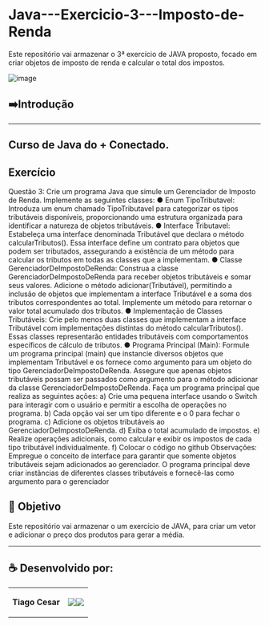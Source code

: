 # Java---Exercicio-3---Imposto-de-Renda
Este repositório vai armazenar o 3ª exercício de JAVA proposto, focado em criar objetos de imposto de renda e calcular o total dos impostos.


![image](https://github.com/TiagoUniverse/Java---Exercicio-3---Imposto-de-Renda/assets/71237410/8a41aad6-e530-46e4-acb3-b5e68c58e41c)



## ➡️Introdução
----------------------
Curso de Java do + Conectado.
---

## Exercício

Questão 3:
Crie um programa Java que simule um Gerenciador de Imposto de Renda.
Implemente as seguintes classes:
● Enum TipoTributavel:
Introduza um enum chamado TipoTributavel para categorizar os tipos
tributáveis disponíveis, proporcionando uma estrutura organizada para identificar a
natureza de objetos tributáveis.
● Interface Tributavel:
Estabeleça uma interface denominada Tributável que declara o método
calcularTributos(). Essa interface define um contrato para objetos que podem ser
tributados, assegurando a existência de um método para calcular os tributos em
todas as classes que a implementam.
● Classe GerenciadorDeImpostoDeRenda:
Construa a classe GerenciadorDeImpostoDeRenda para receber objetos
tributáveis e somar seus valores. Adicione o método adicionar(Tributável), permitindo
a inclusão de objetos que implementam a interface Tributável e a soma dos tributos
correspondentes ao total. Implemente um método para retornar o valor total
acumulado dos tributos.
● Implementação de Classes Tributáveis:
Crie pelo menos duas classes que implementam a interface Tributável com
implementações distintas do método calcularTributos(). Essas classes representarão
entidades tributáveis com comportamentos específicos de cálculo de tributos.
● Programa Principal (Main):
Formule um programa principal (main) que instancie diversos objetos que
implementam Tributável e os fornece como argumento para um objeto do tipo
GerenciadorDeImpostoDeRenda.
Assegure que apenas objetos tributáveis possam ser passados como
argumento para o método adicionar da classe GerenciadorDeImpostoDeRenda.
Faça um programa principal que realiza as seguintes ações:
a) Crie uma pequena interface usando o Switch para interagir com o usuário e
permitir a escolha de operações no programa.
b) Cada opção vai ser um tipo diferente e o 0 para fechar o programa.
c) Adicione os objetos tributáveis ao GerenciadorDeImpostoDeRenda.
d) Exiba o total acumulado de impostos.
e) Realize operações adicionais, como calcular e exibir os impostos de cada tipo
tributável individualmente.
f) Colocar o código no github
Observações:
Empregue o conceito de interface para garantir que somente objetos tributáveis
sejam adicionados ao gerenciador. O programa principal deve criar instâncias de
diferentes classes tributáveis e fornecê-las como argumento para o gerenciador


## 🎯 Objetivo
Este repositório vai armazenar o um exercício de JAVA,  para criar um vetor e adicionar o preço dos produtos para gerar a média.


---


## ☕ Desenvolvido por:

<table>
  <tbody>

<tr>
    <td><p align="left-center"><b>Tiago Cesar</b></p></td>
    <td><a href="https://github.com/TiagoUniverse" target="_blank"><img loading="lazy" src="https://img.shields.io/badge/GitHub-100000?style=for-the-badge&logo=github&logoColor=white" target="_blank" align="center"></a><a href="https://www.linkedin.com/in/tiago-lopes--/" target="_blank"><img loading="lazy" src="https://img.shields.io/badge/-LinkedIn-%230077B5?style=for-the-badge&logo=linkedin&logoColor=white" target="_blank" align="center"></a></td>
  </tr>
